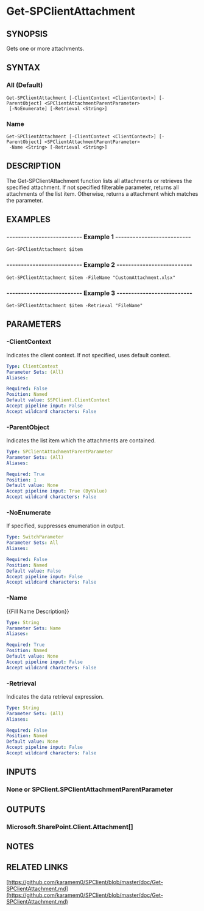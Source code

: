 # Get-SPClientAttachment

## SYNOPSIS
Gets one or more attachments.

## SYNTAX

### All (Default)
```
Get-SPClientAttachment [-ClientContext <ClientContext>] [-ParentObject] <SPClientAttachmentParentParameter>
 [-NoEnumerate] [-Retrieval <String>]
```

### Name
```
Get-SPClientAttachment [-ClientContext <ClientContext>] [-ParentObject] <SPClientAttachmentParentParameter>
 -Name <String> [-Retrieval <String>]
```

## DESCRIPTION
The Get-SPClientAttachment function lists all attachments or retrieves the specified attachment.
If not specified filterable parameter, returns all attachments of the list item.
Otherwise, returns a attachment which matches the parameter.

## EXAMPLES

### -------------------------- Example 1 --------------------------
```
Get-SPClientAttachment $item
```

### -------------------------- Example 2 --------------------------
```
Get-SPClientAttachment $item -FileName "CustomAttachment.xlsx"
```

### -------------------------- Example 3 --------------------------
```
Get-SPClientAttachment $item -Retrieval "FileName"
```

## PARAMETERS

### -ClientContext
Indicates the client context.
If not specified, uses default context.

```yaml
Type: ClientContext
Parameter Sets: (All)
Aliases: 

Required: False
Position: Named
Default value: $SPClient.ClientContext
Accept pipeline input: False
Accept wildcard characters: False
```

### -ParentObject
Indicates the list item which the attachments are contained.

```yaml
Type: SPClientAttachmentParentParameter
Parameter Sets: (All)
Aliases: 

Required: True
Position: 1
Default value: None
Accept pipeline input: True (ByValue)
Accept wildcard characters: False
```

### -NoEnumerate
If specified, suppresses enumeration in output.

```yaml
Type: SwitchParameter
Parameter Sets: All
Aliases: 

Required: False
Position: Named
Default value: False
Accept pipeline input: False
Accept wildcard characters: False
```

### -Name
{{Fill Name Description}}

```yaml
Type: String
Parameter Sets: Name
Aliases: 

Required: True
Position: Named
Default value: None
Accept pipeline input: False
Accept wildcard characters: False
```

### -Retrieval
Indicates the data retrieval expression.

```yaml
Type: String
Parameter Sets: (All)
Aliases: 

Required: False
Position: Named
Default value: None
Accept pipeline input: False
Accept wildcard characters: False
```

## INPUTS

### None or SPClient.SPClientAttachmentParentParameter

## OUTPUTS

### Microsoft.SharePoint.Client.Attachment[]

## NOTES

## RELATED LINKS

[https://github.com/karamem0/SPClient/blob/master/doc/Get-SPClientAttachment.md](https://github.com/karamem0/SPClient/blob/master/doc/Get-SPClientAttachment.md)

